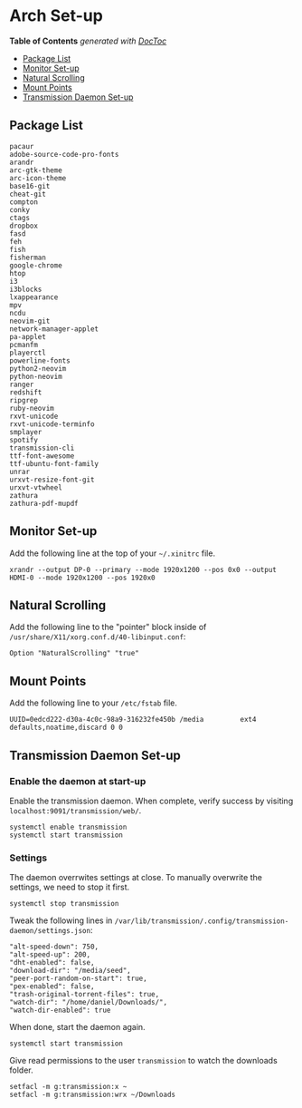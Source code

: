 # Arch Set-up

<!-- START doctoc generated TOC please keep comment here to allow auto update -->
<!-- DON'T EDIT THIS SECTION, INSTEAD RE-RUN doctoc TO UPDATE -->
**Table of Contents**  *generated with [DocToc](https://github.com/thlorenz/doctoc)*

- [Package List](#package-list)
- [Monitor Set-up](#monitor-set-up)
- [Natural Scrolling](#natural-scrolling)
- [Mount Points](#mount-points)
- [Transmission Daemon Set-up](#transmission-daemon-set-up)

<!-- END doctoc generated TOC please keep comment here to allow auto update -->

## Package List
```
pacaur
adobe-source-code-pro-fonts
arandr
arc-gtk-theme
arc-icon-theme
base16-git
cheat-git
compton
conky
ctags
dropbox
fasd
feh
fish
fisherman
google-chrome
htop
i3
i3blocks
lxappearance
mpv
ncdu
neovim-git
network-manager-applet
pa-applet
pcmanfm
playerctl
powerline-fonts
python2-neovim
python-neovim
ranger
redshift
ripgrep
ruby-neovim
rxvt-unicode
rxvt-unicode-terminfo
smplayer
spotify
transmission-cli
ttf-font-awesome
ttf-ubuntu-font-family
unrar
urxvt-resize-font-git
urxvt-vtwheel
zathura
zathura-pdf-mupdf
```

## Monitor Set-up
Add the following line at the top of your `~/.xinitrc` file.
```
xrandr --output DP-0 --primary --mode 1920x1200 --pos 0x0 --output HDMI-0 --mode 1920x1200 --pos 1920x0
```

## Natural Scrolling
Add the following line to the "pointer" block inside of `/usr/share/X11/xorg.conf.d/40-libinput.conf`:
```
Option "NaturalScrolling" "true"
```

## Mount Points
Add the following line to your `/etc/fstab` file.
```
UUID=0edcd222-d30a-4c0c-98a9-316232fe450b /media         ext4    defaults,noatime,discard 0 0
```

## Transmission Daemon Set-up
### Enable the daemon at start-up
Enable the transmission daemon. When complete, verify success by visiting `localhost:9091/transmission/web/`.
```
systemctl enable transmission
systemctl start transmission
```

### Settings
The daemon overrwites settings at close. To manually overwrite the settings, we need to stop it first.
```
systemctl stop transmission
```

Tweak the following lines in `/var/lib/transmission/.config/transmission-daemon/settings.json`:
```
"alt-speed-down": 750,
"alt-speed-up": 200,
"dht-enabled": false,
"download-dir": "/media/seed",
"peer-port-random-on-start": true,
"pex-enabled": false,
"trash-original-torrent-files": true,
"watch-dir": "/home/daniel/Downloads/",
"watch-dir-enabled": true
```

When done, start the daemon again.
```
systemctl start transmission
```

Give read permissions to the user `transmission` to watch the downloads folder.
```
setfacl -m g:transmission:x ~
setfacl -m g:transmission:wrx ~/Downloads
```
